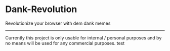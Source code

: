 # Dank-Revolution
Revolutionize your browser with dem dank memes

------

Currently this project is only usable for internal / personal purposes and by no means will be used for any commercial purposes.
test